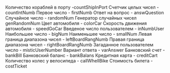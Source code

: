 Количество кораблей в порту -countShipInPort
Счетчик целых чисел - countIntNumb
Первое число - firstNumb
Ответ на вопрос - answQuestion
Случайное число - randomNum
Генератор случайных чисел genRandomNum
Цвет автомобиля - colorCar
Скорость движения автомобиля - speedGoCar
Введеное число пользователем - inNumbUser
Наибольшее число - bigNum
Наименьшее число - smallNum
Левая граница диапазона чисел - leftBoardRangNumb
Правая граница диапазона чисел - rightBoardRangNumb
Загаданное пользователем число - misticUserNumber
Вариант ответа - varAnswer
Банковский счет - bankBill
Банковский баланс - bankBalans
Кредитная карта - creditCart
Количество колес у велосипеда - callWhellBike
Стоимость билета - costTicket
